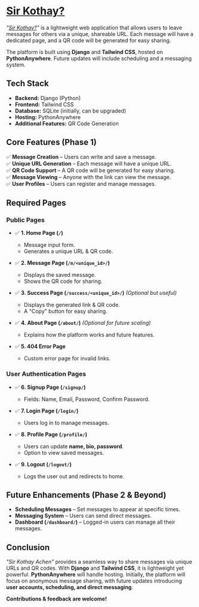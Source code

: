 # [Sir Kothay?](!https://sirkothay.pythonanywhere.com/)

*"[Sir Kothay?](!(!https://sirkothay.pythonanywhere.com/))"* is a lightweight web application that allows users to leave messages for others via a unique, shareable URL. Each message will have a dedicated page, and a QR code will be generated for easy sharing.  

The platform is built using **Django** and **Tailwind CSS**, hosted on **PythonAnywhere**. Future updates will include scheduling and a messaging system.  

## Tech Stack  

- **Backend:** Django (Python)  
- **Frontend:** Tailwind CSS  
- **Database:** SQLite (initially, can be upgraded)  
- **Hosting:** PythonAnywhere  
- **Additional Features:** QR Code Generation  

## Core Features (Phase 1)  

✅ **Message Creation** – Users can write and save a message.  
✅ **Unique URL Generation** – Each message will have a unique URL.  
✅ **QR Code Support** – A QR code will be generated for easy sharing.  
✅ **Message Viewing** – Anyone with the link can view the message.  
✅ **User Profiles** – Users can register and manage messages.  


## Required Pages  

### **Public Pages**  
- ✅ **1. Home Page (`/`)**  
  - Message input form.  
  - Generates a unique URL & QR code.  

- ✅ **2. Message Page (`/m/<unique_id>/`)**  
  - Displays the saved message.  
  - Shows the QR code for sharing.  

- ✅ **3. Success Page (`/success/<unique_id>/`)** *(Optional but useful)*  
  - Displays the generated link & QR code.  
  - A "Copy" button for easy sharing.  

- ✅ **4. About Page (`/about/`)** *(Optional for future scaling)*  
  - Explains how the platform works and future features.  

- ✅ **5. 404 Error Page**  
  - Custom error page for invalid links.  


### **User Authentication Pages**  
- ✅ **6. Signup Page (`/signup/`)**  
  - Fields: Name, Email, Password, Confirm Password.  

- ✅ **7. Login Page (`/login/`)**  
  - Users log in to manage messages.  

- ✅ **8. Profile Page (`/profile/`)**  
  - Users can update **name, bio, password**.  
  - Option to view saved messages.  

- ✅ **9. Logout (`/logout/`)**  
  - Logs the user out and redirects to home.  


## Future Enhancements (Phase 2 & Beyond)  

- **Scheduling Messages** – Set messages to appear at specific times.  
- **Messaging System** – Users can send direct messages.  
- **Dashboard (`/dashboard/`)** – Logged-in users can manage all their messages.  


## Conclusion  

*"Sir Kothay Achen"* provides a seamless way to share messages via unique URLs and QR codes. With **Django** and **Tailwind CSS**, it is lightweight yet powerful. **PythonAnywhere** will handle hosting. Initially, the platform will focus on anonymous message sharing, with future updates introducing **user accounts, scheduling, and direct messaging**.  

**Contributions & feedback are welcome!**  
